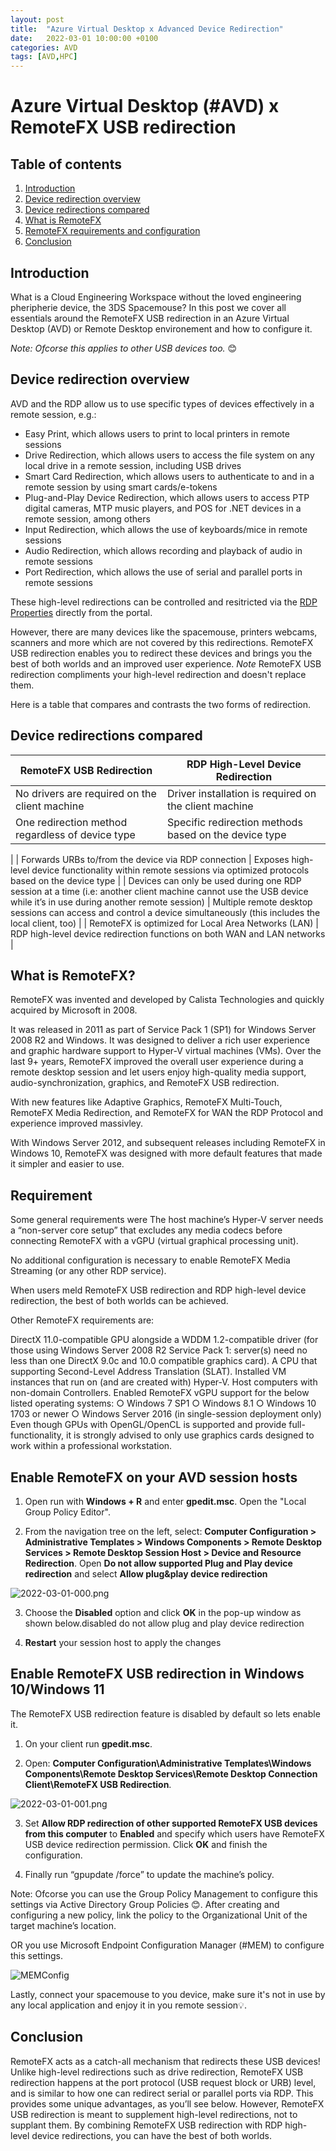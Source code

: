 ```yaml
---
layout: post
title:  "Azure Virtual Desktop x Advanced Device Redirection"
date:   2022-03-01 10:00:00 +0100
categories: AVD
tags: [AVD,HPC]
---
```

# Azure Virtual Desktop (#AVD) x RemoteFX USB redirection

## Table of contents
1. [Introduction](#Introduction)
2. [Device redirection overview](#Device-redirection-overview)
3. [Device redirections compared](#Device-redirections-compared)
4. [What is RemoteFX](#What-is-remotefx)
5. [RemoteFX requirements and configuration](#RemoteFX-requirements-and-configuration)
6. [Conclusion](#Conclusion)

## Introduction
What is a Cloud Engineering Workspace without the loved engineering pheripherie device, the 3DS Spacemouse? In this post we cover all essentials around the RemoteFX USB redirection in an Azure Virtual Desktop (AVD) or Remote Desktop environement and how to configure it.

*Note: Ofcorse this applies to other USB devices too.* 😊

## Device redirection overview
AVD and the RDP allow us to use specific types of devices effectively in a remote session, e.g.:
- Easy Print, which allows users to print to local printers in remote sessions
- Drive Redirection, which allows users to access the file system on any local drive in a remote session, including USB drives
- Smart Card Redirection, which allows users to authenticate to and in a remote session by using smart cards/e-tokens
- Plug-and-Play Device Redirection, which allows users to access PTP digital cameras, MTP music players, and POS for .NET devices in a remote session, among others
- Input Redirection, which allows the use of keyboards/mice in remote sessions
- Audio Redirection, which allows recording and playback of audio in remote sessions
- Port Redirection, which allows the use of serial and parallel ports in remote sessions

These high-level redirections can be controlled and resitricted via the [RDP Properties](https://docs.microsoft.com/en-us/windows-server/remote/remote-desktop-services/clients/rdp-files) directly from the portal.

However, there are many devices like the spacemouse, printers webcams, scanners and more which are not covered by this redirections.
RemoteFX USB redirection enables you to redirect these devices and brings you the best of both worlds and an improved user experience.
*Note* RemoteFX USB redirection compliments your high-level redirection and doesn't replace them.

Here is a table that compares and contrasts the two forms of redirection.

## Device redirections compared
| RemoteFX USB Redirection | RDP High-Level Device Redirection |
| --------------- | --------------- |
| No drivers are required on the client machine | Driver installation is required on the client machine |
| One redirection method regardless of device type | Specific redirection methods based on the device type
 |
| Forwards URBs to/from the device via RDP connection | Exposes high-level device functionality within remote sessions via optimized protocols based on the device type |
| Devices can only be used during one RDP session at a time (i.e: another client machine cannot use the USB device while it’s in use during another remote session) | Multiple remote desktop sessions can access and control a device simultaneously (this includes the local client, too) |
| RemoteFX is optimized for Local Area Networks (LAN) | RDP high-level device redirection functions on both WAN and LAN networks |

## What is RemoteFX?
RemoteFX was invented and developed by Calista Technologies and quickly acquired by Microsoft in 2008. 

It  was released in 2011 as part of Service Pack 1 (SP1) for Windows Server 2008 R2 and Windows. 
It was designed to deliver a rich user experience and graphic hardware support to Hyper-V virtual machines (VMs).
Over the last 9+ years, RemoteFX improved the overall user experience during a remote desktop session and let users enjoy high-quality media support, audio-synchronization, graphics, and RemoteFX USB redirection.

With new features like Adaptive Graphics, RemoteFX Multi-Touch, RemoteFX Media Redirection, and RemoteFX for WAN the RDP Protocol and experience improved massivley. 

With Windows Server 2012, and subsequent releases including RemoteFX in Windows 10, RemoteFX was designed with more default features that made it simpler and easier to use.

## Requirement
Some general requirements were
The host machine’s Hyper-V server needs a “non-server core setup” that excludes any media codecs before connecting RemoteFX with a vGPU (virtual graphical processing unit).

No additional configuration is necessary to enable RemoteFX Media Streaming (or any other RDP service).

When users meld RemoteFX USB redirection and RDP high-level device redirection, the best of both worlds can be achieved.

Other RemoteFX requirements are:

DirectX 11.0-compatible GPU alongside a WDDM 1.2-compatible driver (for those using Windows Server 2008 R2 Service Pack 1: server(s) need no less than one DirectX 9.0c and 10.0 compatible graphics card).
A CPU that supporting Second-Level Address Translation (SLAT).
Installed VM instances that run on (and are created with) Hyper-V.
Host computers with non-domain Controllers.
Enabled RemoteFX vGPU support for the below listed operating systems:
○ Windows 7 SP1
○ Windows 8.1
○ Windows 10 1703 or newer
○ Windows Server 2016 (in single-session deployment only)
Even though GPUs with OpenGL/OpenCL is supported and provide full-functionality, it is strongly advised to only use graphics cards designed to work within a professional workstation.

## Enable RemoteFX on your AVD session hosts
1. Open run with **Windows + R** and enter **gpedit.msc**. Open the "Local Group Policy Editor".

2. From the navigation tree on the left, select: **Computer Configuration > Administrative Templates > Windows Components > Remote Desktop Services > Remote Desktop Session Host > Device and Resource Redirection**. Open **Do not allow supported Plug and Play device redirection** and select **Allow plug&play device redirection**

![2022-03-01-000.png](/assets/img/2022-03-01/2022-03-01-000.png)

3. Choose the **Disabled** option and click **OK** in the pop-up window as shown below.disabled do not allow plug and play device redirection

4. **Restart** your session host to apply the changes

## Enable RemoteFX USB redirection in Windows 10/Windows 11
The RemoteFX USB redirection feature is disabled by default so lets enable it. 

1. On your client run **gpedit.msc**.

2. Open: **Computer Configuration\Administrative Templates\Windows Components\Remote Desktop Services\Remote Desktop Connection Client\RemoteFX USB Redirection**.

![2022-03-01-001.png](/assets/img/2022-03-01/2022-03-01-001.png)

3. Set **Allow RDP redirection of other supported RemoteFX USB devices from this computer** to **Enabled** and specify which users have RemoteFX USB device redirection permission. Click **OK** and finish the configuration.

4. Finally run “gpupdate /force” to update the machine’s policy.

Note: Ofcorse you can use the Group Policy Management to configure this settings via Active Directory Group Policies 😊.
After creating and configuring a new policy, link the policy to the Organizational Unit of the target machine’s location.

OR you use Microsoft Endpoint Configuration Manager (#MEM) to configure this settings.

![MEMConfig](/assets/img/2022-03-01/2022-03-01-002.png)

Lastly, connect your spacemouse to you device, make sure it's not in use by any local application and enjoy it in you remote session💡.

## Conclusion ##
RemoteFX acts as a catch-all mechanism that redirects these USB devices! Unlike high-level redirections such as drive redirection, RemoteFX USB redirection happens at the port protocol (USB request block or URB) level, and is similar to how one can redirect serial or parallel ports via RDP. This provides some unique advantages, as you’ll see below. However, RemoteFX USB redirection is meant to supplement high-level redirections, not to supplant them. By combining RemoteFX USB redirection with RDP high-level device redirections, you can have the best of both worlds. 